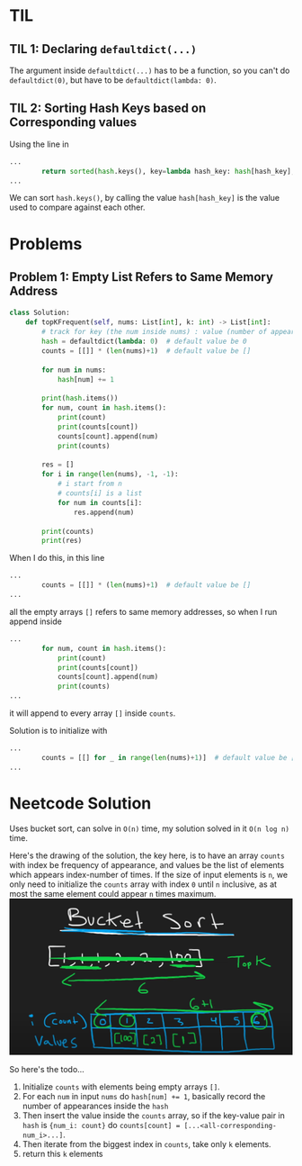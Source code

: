 # TIL
## TIL 1: Declaring `defaultdict(...)`
The argument inside `defaultdict(...)` has to be a function, so you can't do `defaultdict(0)`, but have to be `defaultdict(lambda: 0)`.

## TIL 2: Sorting Hash Keys based on Corresponding values
Using the line in 
```python
...
        return sorted(hash.keys(), key=lambda hash_key: hash[hash_key], reverse=True)[0:k]
...
```
We can sort `hash.keys()`, by calling the value `hash[hash_key]` is the value used to compare against each other.

# Problems
## Problem 1: Empty List Refers to Same Memory Address
```python
class Solution:
    def topKFrequent(self, nums: List[int], k: int) -> List[int]:
        # track for key (the num inside nums) : value (number of appearances)
        hash = defaultdict(lambda: 0)  # default value be 0
        counts = [[]] * (len(nums)+1)  # default value be []

        for num in nums:
            hash[num] += 1

        print(hash.items())
        for num, count in hash.items():
            print(count)
            print(counts[count])
            counts[count].append(num)
            print(counts)

        res = []
        for i in range(len(nums), -1, -1):
            # i start from n
            # counts[i] is a list
            for num in counts[i]:
                res.append(num)

        print(counts)
        print(res)

```

When I do this, in this line
```python
...
        counts = [[]] * (len(nums)+1)  # default value be []
...
```
all the empty arrays `[]` refers to same memory addresses, so when I run append inside
```python
...
        for num, count in hash.items():
            print(count)
            print(counts[count])
            counts[count].append(num)
            print(counts)
...
```
it will append to every array `[]` inside `counts`.

Solution is to initialize with
```python
...
        counts = [[] for _ in range(len(nums)+1)]  # default value be []
...
```

# Neetcode Solution
Uses bucket sort, can solve in `O(n)` time, my solution solved in it `O(n log n)` time.

Here's the drawing of the solution, the key here, is to have an array `counts` with index be frequency of appearance, and values be the list of elements which appears index-number of times. If the size of input elements is `n`, we only need to initialize the `counts` array with index `0` until `n` inclusive, as at most the same element could appear `n` times maximum.
![alt text](image.png)

So here's the todo...
1. Initialize `counts` with elements being empty arrays `[]`.
2. For each `num` in input `nums` do `hash[num] += 1`, basically record the number of appearances inside the `hash`
3. Then insert the value inside the `counts` array, so if the key-value pair in `hash` is `{num_i: count}` do `counts[count] = [...<all-corresponding-num_i>...]`.
4. Then iterate from the biggest index in `counts`, take only `k` elements.
5. return this `k` elements